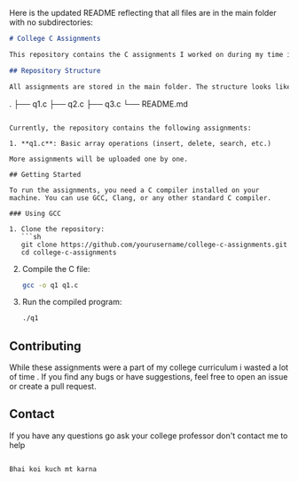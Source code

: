 Here is the updated README reflecting that all files are in the main folder with no subdirectories:

```markdown
# College C Assignments

This repository contains the C assignments I worked on during my time in college. Instead of building cool stuff, I spent countless hours on these tasks. Feel free to explore, critique, or learn from my journey with C programming.

## Repository Structure

All assignments are stored in the main folder. The structure looks like this:
```

.
├── q1.c
├── q2.c
├── q3.c
└── README.md

````

Currently, the repository contains the following assignments:

1. **q1.c**: Basic array operations (insert, delete, search, etc.)

More assignments will be uploaded one by one.

## Getting Started

To run the assignments, you need a C compiler installed on your machine. You can use GCC, Clang, or any other standard C compiler.

### Using GCC

1. Clone the repository:
   ```sh
   git clone https://github.com/yourusername/college-c-assignments.git
   cd college-c-assignments
````

2. Compile the C file:

   ```sh
   gcc -o q1 q1.c
   ```

3. Run the compiled program:
   ```sh
   ./q1
   ```

## Contributing

While these assignments were a part of my college curriculum i wasted a lot of time . If you find any bugs or have suggestions, feel free to open an issue or create a pull request.

## Contact

If you have any questions go ask your college professor don't contact me to help

```

Bhai koi kuch mt karna
```
